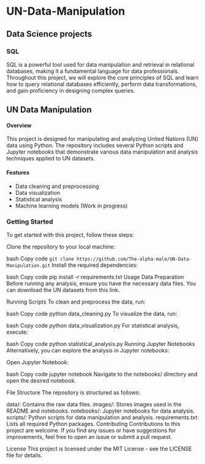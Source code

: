 # UN-Data-Manipulation

## Data Science projects

### SQL
SQL is a powerful tool used for data manipulation and retrieval in relational databases, making it a fundamental language for data professionals. Throughout this project, we will explore the core principles of SQL and learn how to query relational databases efficiently, perform data transformations, and gain proficiency in designing complex queries.


## UN Data Manipulation

#### Overview
This project is designed for manipulating and analyzing United Nations (UN) data using Python. The repository includes several Python scripts and Jupyter notebooks that demonstrate various data manipulation and analysis techniques applied to UN datasets.

#### Features
- Data cleaning and preprocessing
- Data visualization
- Statistical analysis
- Machine learning models (Work in progress)

### Getting Started
To get started with this project, follow these steps:

Clone the repository to your local machine:

bash
Copy code
`git clone https://github.com/The-alpha-male/UN-Data-Manipulation.git`
Install the required dependencies:

bash
Copy code
pip install -r requirements.txt
Usage
Data Preparation
Before running any analysis, ensure you have the necessary data files. You can download the UN datasets from this link.

Running Scripts
To clean and preprocess the data, run:

bash
Copy code
python data_cleaning.py
To visualize the data, run:

bash
Copy code
python data_visualization.py
For statistical analysis, execute:

bash
Copy code
python statistical_analysis.py
Running Jupyter Notebooks
Alternatively, you can explore the analysis in Jupyter notebooks:

Open Jupyter Notebook:

bash
Copy code
jupyter notebook
Navigate to the notebooks/ directory and open the desired notebook.

File Structure
The repository is structured as follows:

data/: Contains the raw data files.
images/: Stores images used in the README and notebooks.
notebooks/: Jupyter notebooks for data analysis.
scripts/: Python scripts for data manipulation and analysis.
requirements.txt: Lists all required Python packages.
Contributing
Contributions to this project are welcome. If you find any issues or have suggestions for improvements, feel free to open an issue or submit a pull request.

License
This project is licensed under the MIT License - see the LICENSE file for details.

